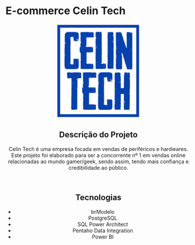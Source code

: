 # E-commerce Celin Tech
<div align="center">
<img src=https://github.com/Gabriel-js/CelinTech/blob/main/0%20-%20Documentação/Imagem/logo.png
</div>

<br>

## Descrição do Projeto
Celin Tech é uma empresa focada em vendas de periféricos e hardwares. Este projeto foi elaborado para ser a concorrente nº 1 em vendas online relacionadas ao mundo gamer/geek, sendo assim, tendo mais confiança e credibilidade ao público.

<br>

## Tecnologias
- brModelo
- PostgreSQL
- SQL Power Architect
- Pentaho Data Integration
- Power BI

<br>
